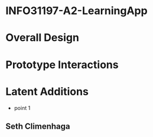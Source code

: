 # INFO31197-A2-LearningApp



# Overall Design


# Prototype Interactions



# Latent Additions
- point 1

## Seth Climenhaga
